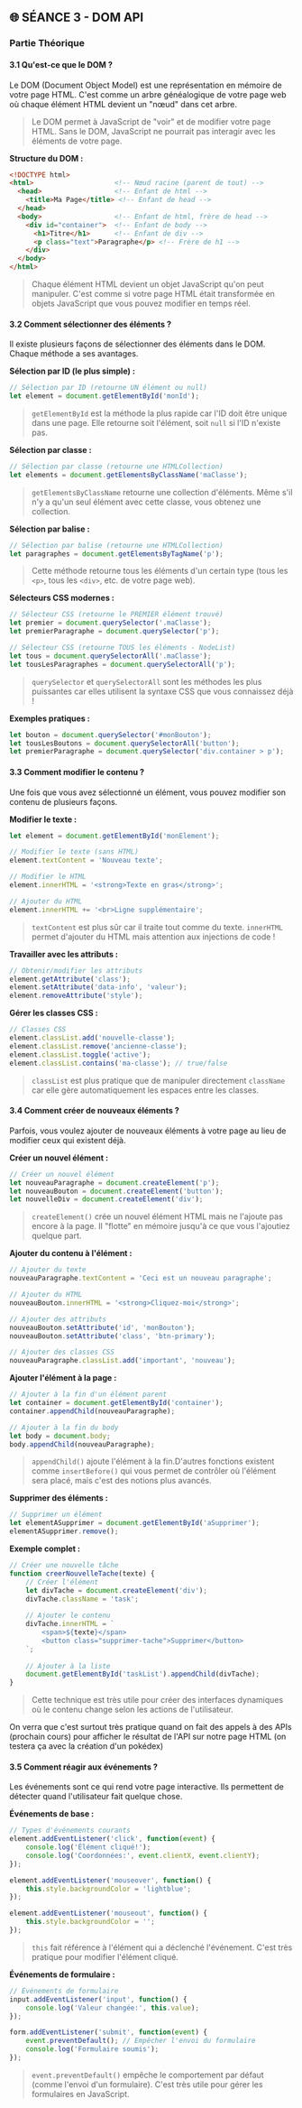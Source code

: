 ## 🌐 **SÉANCE 3 - DOM API**

### **Partie Théorique**

#### **3.1 Qu'est-ce que le DOM ?**

Le DOM (Document Object Model) est une représentation en mémoire de votre page HTML. C'est comme un arbre généalogique de votre page web où chaque élément HTML devient un "nœud" dans cet arbre.

> Le DOM permet à JavaScript de "voir" et de modifier votre page HTML. Sans le DOM, JavaScript ne pourrait pas interagir avec les éléments de votre page.

**Structure du DOM :**
```html
<!DOCTYPE html>
<html>                    <!-- Nœud racine (parent de tout) -->
  <head>                  <!-- Enfant de html -->
    <title>Ma Page</title> <!-- Enfant de head -->
  </head>
  <body>                  <!-- Enfant de html, frère de head -->
    <div id="container">  <!-- Enfant de body -->
      <h1>Titre</h1>      <!-- Enfant de div -->
      <p class="text">Paragraphe</p> <!-- Frère de h1 -->
    </div>
  </body>
</html>
```

> Chaque élément HTML devient un objet JavaScript qu'on peut manipuler. C'est comme si votre page HTML était transformée en objets JavaScript que vous pouvez modifier en temps réel.

#### **3.2 Comment sélectionner des éléments ?**

Il existe plusieurs façons de sélectionner des éléments dans le DOM. Chaque méthode a ses avantages.

**Sélection par ID (le plus simple) :**
```javascript
// Sélection par ID (retourne UN élément ou null)
let element = document.getElementById('monId');
```

> `getElementById` est la méthode la plus rapide car l'ID doit être unique dans une page. Elle retourne soit l'élément, soit `null` si l'ID n'existe pas.

**Sélection par classe :**
```javascript
// Sélection par classe (retourne une HTMLCollection)
let elements = document.getElementsByClassName('maClasse');
```

> `getElementsByClassName` retourne une collection d'éléments. Même s'il n'y a qu'un seul élément avec cette classe, vous obtenez une collection.

**Sélection par balise :**
```javascript
// Sélection par balise (retourne une HTMLCollection)
let paragraphes = document.getElementsByTagName('p');
```

> Cette méthode retourne tous les éléments d'un certain type (tous les `<p>`, tous les `<div>`, etc. de votre page web).

**Sélecteurs CSS modernes :**
```javascript
// Sélecteur CSS (retourne le PREMIER élément trouvé)
let premier = document.querySelector('.maClasse');
let premierParagraphe = document.querySelector('p');

// Sélecteur CSS (retourne TOUS les éléments - NodeList)
let tous = document.querySelectorAll('.maClasse');
let tousLesParagraphes = document.querySelectorAll('p');
```

> `querySelector` et `querySelectorAll` sont les méthodes les plus puissantes car elles utilisent la syntaxe CSS que vous connaissez déjà !

**Exemples pratiques :**
```javascript
let bouton = document.querySelector('#monBouton');
let tousLesBoutons = document.querySelectorAll('button');
let premierParagraphe = document.querySelector('div.container > p');
```

#### **3.3 Comment modifier le contenu ?**

Une fois que vous avez sélectionné un élément, vous pouvez modifier son contenu de plusieurs façons.

**Modifier le texte :**
```javascript
let element = document.getElementById('monElement');

// Modifier le texte (sans HTML)
element.textContent = 'Nouveau texte';

// Modifier le HTML
element.innerHTML = '<strong>Texte en gras</strong>';

// Ajouter du HTML
element.innerHTML += '<br>Ligne supplémentaire';
```

> `textContent` est plus sûr car il traite tout comme du texte. `innerHTML` permet d'ajouter du HTML mais attention aux injections de code !

**Travailler avec les attributs :**
```javascript
// Obtenir/modifier les attributs
element.getAttribute('class');
element.setAttribute('data-info', 'valeur');
element.removeAttribute('style');
```

**Gérer les classes CSS :**
```javascript
// Classes CSS
element.classList.add('nouvelle-classe');
element.classList.remove('ancienne-classe');
element.classList.toggle('active');
element.classList.contains('ma-classe'); // true/false
```

> `classList` est plus pratique que de manipuler directement `className` car elle gère automatiquement les espaces entre les classes.

#### **3.4 Comment créer de nouveaux éléments ?**

Parfois, vous voulez ajouter de nouveaux éléments à votre page au lieu de modifier ceux qui existent déjà.

**Créer un nouvel élément :**
```javascript
// Créer un nouvel élément
let nouveauParagraphe = document.createElement('p');
let nouveauBouton = document.createElement('button');
let nouvelleDiv = document.createElement('div');
```

> `createElement()` crée un nouvel élément HTML mais ne l'ajoute pas encore à la page. Il "flotte" en mémoire jusqu'à ce que vous l'ajoutiez quelque part.

**Ajouter du contenu à l'élément :**
```javascript
// Ajouter du texte
nouveauParagraphe.textContent = 'Ceci est un nouveau paragraphe';

// Ajouter du HTML
nouveauBouton.innerHTML = '<strong>Cliquez-moi</strong>';

// Ajouter des attributs
nouveauBouton.setAttribute('id', 'monBouton');
nouveauBouton.setAttribute('class', 'btn-primary');

// Ajouter des classes CSS
nouveauParagraphe.classList.add('important', 'nouveau');
```

**Ajouter l'élément à la page :**
```javascript
// Ajouter à la fin d'un élément parent
let container = document.getElementById('container');
container.appendChild(nouveauParagraphe);

// Ajouter à la fin du body
let body = document.body;
body.appendChild(nouveauParagraphe);

```

> `appendChild()` ajoute l'élément à la fin.D'autres fonctions existent comme `insertBefore()` qui vous permet de contrôler où l'élément sera placé, mais c'est des notions plus avancés.

**Supprimer des éléments :**
```javascript
// Supprimer un élément
let elementASupprimer = document.getElementById('aSupprimer');
elementASupprimer.remove();
```

**Exemple complet :**
```javascript
// Créer une nouvelle tâche
function creerNouvelleTache(texte) {
    // Créer l'élément
    let divTache = document.createElement('div');
    divTache.className = 'task';
    
    // Ajouter le contenu
    divTache.innerHTML = `
        <span>${texte}</span>
        <button class="supprimer-tache">Supprimer</button>
    `;
    
    // Ajouter à la liste
    document.getElementById('taskList').appendChild(divTache);
}
```

> Cette technique est très utile pour créer des interfaces dynamiques où le contenu change selon les actions de l'utilisateur.

On verra que c'est surtout très pratique quand on fait des appels à des APIs (prochain cours) pour afficher le résultat de l'API sur notre page HTML (on testera ça avec la création d'un pokédex)

#### **3.5 Comment réagir aux événements ?**

Les événements sont ce qui rend votre page interactive. Ils permettent de détecter quand l'utilisateur fait quelque chose.

**Événements de base :**
```javascript
// Types d'événements courants
element.addEventListener('click', function(event) {
    console.log('Élément cliqué!');
    console.log('Coordonnées:', event.clientX, event.clientY);
});

element.addEventListener('mouseover', function() {
    this.style.backgroundColor = 'lightblue';
});

element.addEventListener('mouseout', function() {
    this.style.backgroundColor = '';
});
```

> `this` fait référence à l'élément qui a déclenché l'événement. C'est très pratique pour modifier l'élément cliqué.

**Événements de formulaire :**
```javascript
// Événements de formulaire
input.addEventListener('input', function() {
    console.log('Valeur changée:', this.value);
});

form.addEventListener('submit', function(event) {
    event.preventDefault(); // Empêcher l'envoi du formulaire
    console.log('Formulaire soumis');
});
```

> `event.preventDefault()` empêche le comportement par défaut (comme l'envoi d'un formulaire). C'est très utile pour gérer les formulaires en JavaScript.
